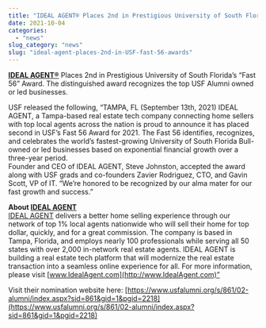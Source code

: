 ```yaml
---
title: "IDEAL AGENT® Places 2nd in Prestigious University of South Florida’s “Fast 56” Award"
date: 2021-10-04
categories: 
  - "news"
slug_category: "news"
slug: "ideal-agent-places-2nd-in-USF-fast-56-awards"
---
```


[**IDEAL AGENT®**](https://idealagent.com/) Places 2nd in Prestigious University of South Florida’s “Fast 56” Award. The distinguished award recognizes the top USF Alumni owned or led businesses.  
  
USF released the following, “TAMPA, FL (September 13th, 2021) IDEAL AGENT, a Tampa-based real estate tech company connecting home sellers with top local agents across the nation is proud to announce it has placed second in USF’s Fast 56 Award for 2021. The Fast 56 identifies, recognizes, and celebrates the world’s fastest-growing University of South Florida Bull-owned or led businesses based on exponential financial growth over a three-year period.  
Founder and CEO of IDEAL AGENT, Steve Johnston, accepted the award along with USF grads and co-founders Zavier Rodriguez, CTO, and Gavin Scott, VP of IT. “We’re honored to be recognized by our alma mater for our fast growth and success.”  
  
**About [IDEAL AGENT](https://idealagent.com/)**  
[IDEAL AGENT](https://idealagent.com/) delivers a better home selling experience through our network of top 1% local agents nationwide who will sell their home for top dollar, quickly, and for a great commission. The company is based in Tampa, Florida, and employs nearly 100 professionals while serving all 50 states with over 2,000 in-network real estate agents. IDEAL AGENT is building a real estate tech platform that will modernize the real estate transaction into a seamless online experience for all. For more information, please visit [www.IdealAgent.com](http://www.IdealAgent.com)”  
  
Visit their nomination website here: [https://www.usfalumni.org/s/861/02-alumni/index.aspx?sid=861&gid=1&pgid=2218](https://www.usfalumni.org/s/861/02-alumni/index.aspx?sid=861&gid=1&pgid=2218)
